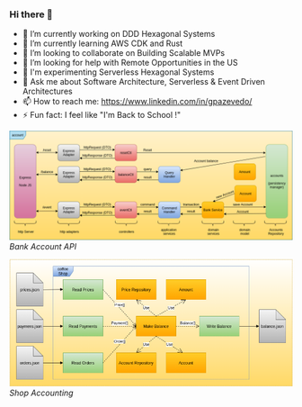 ### Hi there 👋

- 🔭 I’m currently working on DDD Hexagonal Systems
- 🌱 I’m currently learning AWS CDK and Rust
- 👯 I’m looking to collaborate on Building Scalable MVPs
- 🤔 I’m looking for help with Remote Opportunities in the US
- :rocket: I'm experimenting Serverless Hexagonal Systems
- 💬 Ask me about Software Architecture, Serverless & Event Driven Architectures
- 📫 How to reach me: https://www.linkedin.com/in/gpazevedo/
- ⚡ Fun fact: I feel like "I'm Back to School !"

![CQRS Hexagonal](./Accounts_API.png)
*Bank Account API*

![ETL Hexagonal](./CoffeeShop_Architecture.png)
*Shop Accounting*
